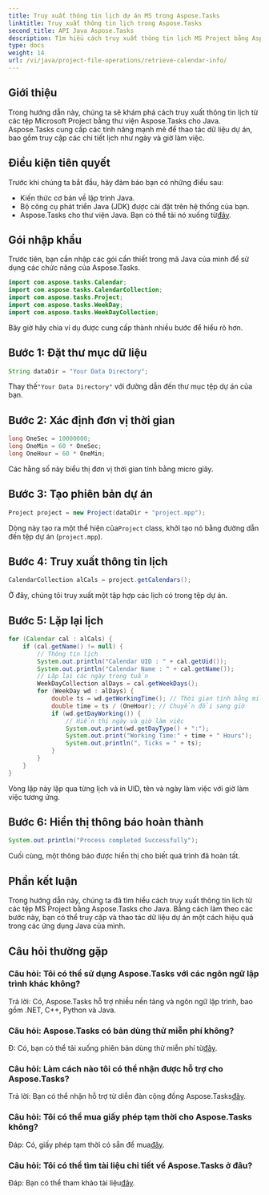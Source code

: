 ```yaml
---
title: Truy xuất thông tin lịch dự án MS trong Aspose.Tasks
linktitle: Truy xuất thông tin lịch trong Aspose.Tasks
second_title: API Java Aspose.Tasks
description: Tìm hiểu cách truy xuất thông tin lịch MS Project bằng Aspose.Tasks cho Java. Hướng dẫn từng bước để truy cập chi tiết lịch theo chương trình.
type: docs
weight: 14
url: /vi/java/project-file-operations/retrieve-calendar-info/
---
```

## Giới thiệu
Trong hướng dẫn này, chúng ta sẽ khám phá cách truy xuất thông tin lịch từ các tệp Microsoft Project bằng thư viện Aspose.Tasks cho Java. Aspose.Tasks cung cấp các tính năng mạnh mẽ để thao tác dữ liệu dự án, bao gồm truy cập các chi tiết lịch như ngày và giờ làm việc.
## Điều kiện tiên quyết
Trước khi chúng ta bắt đầu, hãy đảm bảo bạn có những điều sau:
- Kiến thức cơ bản về lập trình Java.
- Bộ công cụ phát triển Java (JDK) được cài đặt trên hệ thống của bạn.
-  Aspose.Tasks cho thư viện Java. Bạn có thể tải nó xuống từ[đây](https://releases.aspose.com/tasks/java/).
## Gói nhập khẩu
Trước tiên, bạn cần nhập các gói cần thiết trong mã Java của mình để sử dụng các chức năng của Aspose.Tasks.
```java
import com.aspose.tasks.Calendar;
import com.aspose.tasks.CalendarCollection;
import com.aspose.tasks.Project;
import com.aspose.tasks.WeekDay;
import com.aspose.tasks.WeekDayCollection;
```
Bây giờ hãy chia ví dụ được cung cấp thành nhiều bước để hiểu rõ hơn.
## Bước 1: Đặt thư mục dữ liệu
```java
String dataDir = "Your Data Directory";
```
 Thay thế`"Your Data Directory"` với đường dẫn đến thư mục tệp dự án của bạn.
## Bước 2: Xác định đơn vị thời gian
```java
long OneSec = 10000000;
long OneMin = 60 * OneSec;
long OneHour = 60 * OneMin;
```
Các hằng số này biểu thị đơn vị thời gian tính bằng micro giây.
## Bước 3: Tạo phiên bản dự án
```java
Project project = new Project(dataDir + "project.mpp");
```
 Dòng này tạo ra một thể hiện của`Project` class, khởi tạo nó bằng đường dẫn đến tệp dự án (`project.mpp`).
## Bước 4: Truy xuất thông tin lịch
```java
CalendarCollection alCals = project.getCalendars();
```
Ở đây, chúng tôi truy xuất một tập hợp các lịch có trong tệp dự án.
## Bước 5: Lặp lại lịch
```java
for (Calendar cal : alCals) {
    if (cal.getName() != null) {
        // Thông tin lịch
        System.out.println("Calendar UID : " + cal.getUid());
        System.out.println("Calendar Name : " + cal.getName());
        // Lặp lại các ngày trong tuần
        WeekDayCollection alDays = cal.getWeekDays();
        for (WeekDay wd : alDays) {
            double ts = wd.getWorkingTime(); // Thời gian tính bằng mili giây
            double time = ts / (OneHour); // Chuyển đổi sang giờ
            if (wd.getDayWorking()) {
                // Hiển thị ngày và giờ làm việc
                System.out.print(wd.getDayType() + ":");
                System.out.print("Working Time:" + time + " Hours");
                System.out.println(", Ticks = " + ts);
            }
        }
    }
}
```
Vòng lặp này lặp qua từng lịch và in UID, tên và ngày làm việc với giờ làm việc tương ứng.
## Bước 6: Hiển thị thông báo hoàn thành
```java
System.out.println("Process completed Successfully");
```
Cuối cùng, một thông báo được hiển thị cho biết quá trình đã hoàn tất.
## Phần kết luận
Trong hướng dẫn này, chúng ta đã tìm hiểu cách truy xuất thông tin lịch từ các tệp MS Project bằng Aspose.Tasks cho Java. Bằng cách làm theo các bước này, bạn có thể truy cập và thao tác dữ liệu dự án một cách hiệu quả trong các ứng dụng Java của mình.

## Câu hỏi thường gặp
### Câu hỏi: Tôi có thể sử dụng Aspose.Tasks với các ngôn ngữ lập trình khác không?
Trả lời: Có, Aspose.Tasks hỗ trợ nhiều nền tảng và ngôn ngữ lập trình, bao gồm .NET, C++, Python và Java.
### Câu hỏi: Aspose.Tasks có bản dùng thử miễn phí không?
 Đ: Có, bạn có thể tải xuống phiên bản dùng thử miễn phí từ[đây](https://releases.aspose.com/).
### Câu hỏi: Làm cách nào tôi có thể nhận được hỗ trợ cho Aspose.Tasks?
Trả lời: Bạn có thể nhận hỗ trợ từ diễn đàn cộng đồng Aspose.Tasks[đây](https://forum.aspose.com/c/tasks/15).
### Câu hỏi: Tôi có thể mua giấy phép tạm thời cho Aspose.Tasks không?
 Đáp: Có, giấy phép tạm thời có sẵn để mua[đây](https://purchase.aspose.com/temporary-license/).
### Câu hỏi: Tôi có thể tìm tài liệu chi tiết về Aspose.Tasks ở đâu?
 Đáp: Bạn có thể tham khảo tài liệu[đây](https://reference.aspose.com/tasks/java/).